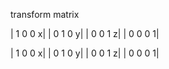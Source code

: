 
transform matrix

| 1 0 0 x|
| 0 1 0 y|
| 0 0 1 z|
| 0 0 0 1|

| 1 0 0 x|
| 0 1 0 y|
| 0 0 1 z|
| 0 0 0 1|